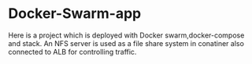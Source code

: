 # Docker-Swarm-app
Here is a project which is deployed with Docker swarm,docker-compose and stack. An NFS server is used as a file share system in conatiner also connected to ALB for controlling traffic.
